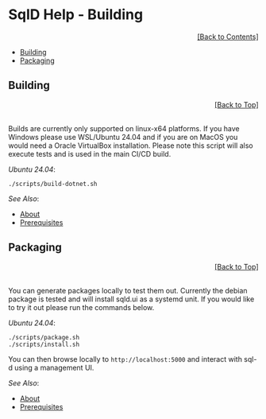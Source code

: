 ﻿# SqlD Help - Building

<div align="right">
	<a href="https://github.com/RealOrko/sql-d/blob/master/docs/_.md#sqld-help---contents">[Back to Contents]</a>
</div>

  * [Building](#building)
  * [Packaging](#packaging)

## Building

<div align="right">
	<a href="#sqld-help---building">[Back to Top]</a>
</div>
<br/>

Builds are currently only supported on linux-x64 platforms. If you have Windows please use WSL/Ubuntu 24.04 and if you are on MacOS you would need a Oracle VirtualBox installation. Please note this script will also execute tests and is used in the main CI/CD build. 

*Ubuntu 24.04*:
```
./scripts/build-dotnet.sh
```

*See Also*:

  - [About](https://github.com/RealOrko/sql-d/blob/master/docs/about.md)
  - [Prerequisites](https://github.com/RealOrko/sql-d/blob/master/docs/prerequisites.md)

## Packaging

<div align="right">
	<a href="#sqld-help---building">[Back to Top]</a>
</div>
<br/>

You can generate packages locally to test them out. Currently the debian package is tested and will install sqld.ui as a systemd unit. If you would like to try it out please run the commands below.

*Ubuntu 24.04*:
```
./scripts/package.sh
./scripts/install.sh
```

You can then browse locally to `http://localhost:5000` and interact with sql-d using a management UI. 

*See Also*:

  - [About](https://github.com/RealOrko/sql-d/blob/master/docs/about.md)
  - [Prerequisites](https://github.com/RealOrko/sql-d/blob/master/docs/prerequisites.md)

